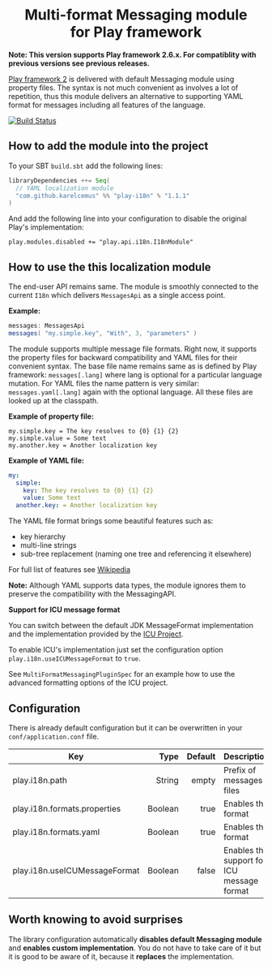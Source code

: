 <h1 align="center">Multi-format Messaging module<br/> for Play framework</h1>

**Note: This version supports Play framework 2.6.x. For compatiblity with previous versions see previous releases.**

[Play framework 2](http://playframework.com/) is delivered with default Messaging module using property
files. The syntax is not much convenient as involves a lot of repetition, thus this module delivers
an alternative to supporting YAML format for messages including all features of the language.

[![Build Status](https://travis-ci.org/KarelCemus/play-i18n.svg?branch=master)](https://travis-ci.org/KarelCemus/play-i18n)

## How to add the module into the project

To your SBT `build.sbt` add the following lines:

```scala
libraryDependencies ++= Seq(
  // YAML localization module
  "com.github.karelcemus" %% "play-i18n" % "1.1.1"
)
```

And add the following line into your configuration to disable the original Play's implementation:

```hocon
play.modules.disabled += "play.api.i18n.I18nModule"
```

## How to use the this localization module

The end-user API remains same. The module is smoothly connected to the current `I18n` which delivers `MessagesApi`
as a single access point.

**Example:**
```scala
messages: MessagesApi
messages( "my.simple.key", "With", 3, "parameters" )
```

The module supports multiple message file formats. Right now, it supports the property files
for backward compatibility and YAML files for their convenient syntax. The base file name remains same as is defined
by Play framework: `messages[.lang]` where lang is optional for a particular language mutation. For YAML files the name
pattern is very similar: `messages.yaml[.lang]` again with the optional language. All these files are looked up at the
classpath.

**Example of property file:**
```properties
my.simple.key = The key resolves to {0} {1} {2}
my.simple.value = Some text
my.another.key = Another localization key
```

**Example of YAML file:**
```yaml
my:
  simple:
    key: The key resolves to {0} {1} {2}
    value: Some text
  another.key: = Another localization key
```

The YAML file format brings some beautiful features such as:

- key hierarchy
- multi-line strings
- sub-tree replacement (naming one tree and referencing it elsewhere)

For full list of features see [Wikipedia](http://en.wikipedia.org/wiki/YAML#Examples)

**Note:**
Although YAML supports data types, the module ignores them to preserve the compatibility with the MessagingAPI. 

**Support for ICU message format**

You can switch between the default JDK MessageFormat implementation and the implementation provided by the [ICU Project](http://icu-project.org).

To enable ICU's implementation just set the configuration option `play.i18n.useICUMessageFormat` to `true`.

See `MultiFormatMessagingPluginSpec` for an example how to use the advanced formatting options of the ICU project.

## Configuration

There is already default configuration but it can be overwritten in your `conf/application.conf` file.

| Key                           | Type   | Default                       | Description                                |
|-------------------------------|-------:|------------------------------:|--------------------------------------------|
| play.i18n.path                | String | empty                         | Prefix of messages files                   |
| play.i18n.formats.properties  | Boolean| true                          | Enables the format                         |
| play.i18n.formats.yaml        | Boolean| true                          | Enables the format                         |
| play.i18n.useICUMessageFormat | Boolean| false                         | Enables the support for ICU message format |


## Worth knowing to avoid surprises

The library configuration automatically **disables default Messaging module** and **enables custom implementation**.
You do not have to take care of it but it is good to be aware of it, because it **replaces** the implementation.
